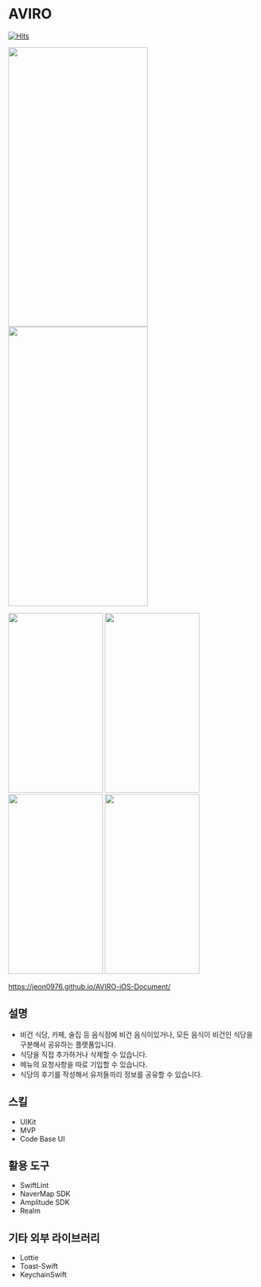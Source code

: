 # AVIRO 
[![Hits](https://hits.seeyoufarm.com/api/count/incr/badge.svg?url=https%3A%2F%2Fgithub.com%2FJeon0976%2FAVIRO&count_bg=%233DC8AC&title_bg=%231173B4&icon=github.svg&icon_color=%23E7E7E7&title=hits&edge_flat=false)](https://hits.seeyoufarm.com)

<img src="https://is1-ssl.mzstatic.com/image/thumb/PurpleSource126/v4/ad/78/8a/ad788a0c-00b4-3859-fca1-310cf17bfb43/0d867ebd-4237-4046-b0d5-61dbb3d2d0de_1290_2796-1.png/1290x2796bb.png" width="280" height="560"> <img src="https://is1-ssl.mzstatic.com/image/thumb/PurpleSource116/v4/a0/61/45/a061455a-880c-8d21-3c83-9a624a1263b0/ed9198bf-8d10-42b2-ad9b-261381a6abfe_1290_2796-2.png/1290x2796bb.png" width="280" height="560">

<img src="https://is1-ssl.mzstatic.com/image/thumb/PurpleSource116/v4/ad/d0/0c/add00c09-7f4c-5603-5030-16c24fb1794c/c32a953e-88ea-445c-a9f2-82387b1e378b_1290_2796__U00281_U0029.jpg/1290x2796bb.png" width="190" height="360"> <img src="https://is1-ssl.mzstatic.com/image/thumb/PurpleSource116/v4/ac/eb/10/aceb1044-29fa-38c3-a0b6-091b7195179a/a5d98c00-c3ce-4bdc-abdb-5808d5431db9_1290_2796__U00282_U0029.jpg/1290x2796bb.png" width="190" height="360"> <img src="https://is1-ssl.mzstatic.com/image/thumb/PurpleSource116/v4/23/db/70/23db70b4-0692-f038-cfe2-104355df2393/6b9d391f-a4da-4265-b4b8-ac6b2d0e4b7e_1290_2796__U00283_U0029.jpg/1290x2796bb.png" width="190" height="360"> <img src="https://is1-ssl.mzstatic.com/image/thumb/PurpleSource116/v4/2e/20/a2/2e20a2d4-c158-3324-ee45-0bc660031bc1/502eb4f5-f458-4f5b-a93c-f6119dd57928_1290_2796__U00284_U0029.jpg/1290x2796bb.png" width="190" height="360">

https://jeon0976.github.io/AVIRO-iOS-Document/

## 설명 
- 비건 식당, 카페, 술집 등 음식점에 비건 음식이있거나, 모든 음식이 비건인 식당을 구분해서 공유하는 플랫폼입니다. 
- 식당을 직접 추가하거나 삭제할 수 있습니다. 
- 메뉴의 요청사항을 따로 기입할 수 있습니다. 
- 식당의 후기를 작성해서 유저들끼리 정보를 공유할 수 있습니다.
## 스킬  
- UIKit 
- MVP 
- Code Base UI 
## 활용 도구 
- SwiftLint
- NaverMap SDK 
- Amplitude SDK
- Realm
## 기타 외부 라이브러리
- Lottie
- Toast-Swift
- KeychainSwift

